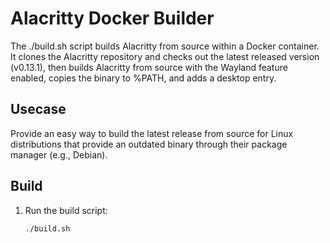 # Alacritty Docker Builder

The ./build.sh script builds Alacritty from source within a Docker container. It clones the Alacritty repository and checks out the latest released version (v0.13.1), then builds Alacritty from source with the Wayland feature enabled, copies the binary to %PATH, and adds a desktop entry.

## Usecase

Provide an easy way to build the latest release from source for Linux distributions that provide an outdated binary through their package manager (e.g., Debian).

## Build

1. Run the build script:

    ```bash
    ./build.sh
    ```
